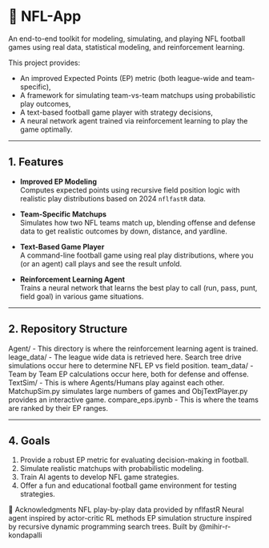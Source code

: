 # 🏈 NFL-App

An end-to-end toolkit for modeling, simulating, and playing NFL football games using real data, statistical modeling, and reinforcement learning.

This project provides:
- An improved Expected Points (EP) metric (both league-wide and team-specific),
- A framework for simulating team-vs-team matchups using probabilistic play outcomes,
- A text-based football game player with strategy decisions,
- A neural network agent trained via reinforcement learning to play the game optimally.

---

## 1. Features

- **Improved EP Modeling**  
  Computes expected points using recursive field position logic with realistic play distributions based on 2024 `nflfastR` data.

- **Team-Specific Matchups**  
  Simulates how two NFL teams match up, blending offense and defense data to get realistic outcomes by down, distance, and yardline.

- **Text-Based Game Player**  
  A command-line football game using real play distributions, where you (or an agent) call plays and see the result unfold.

- **Reinforcement Learning Agent**  
  Trains a neural network that learns the best play to call (run, pass, punt, field goal) in various game situations.

---

## 2. Repository Structure

Agent/ - This directory is where the reinforcement learning agent is trained.
leage_data/ - The league wide data is retrieved here. Search tree drive simulations occur here to determine NFL EP vs field position.
team_data/ - Team by Team EP calculations occur here, both for defense and offense.
TextSim/ - This is where Agents/Humans play against each other. MatchupSim.py simulates large numbers of games and ObjTextPlayer.py provides an interactive game.
compare_eps.ipynb - This is where the teams are ranked by their EP ranges.

---

## 4. Goals
1. Provide a robust EP metric for evaluating decision-making in football.
2. Simulate realistic matchups with probabilistic modeling.
3. Train AI agents to develop NFL game strategies.
4. Offer a fun and educational football game environment for testing strategies.

🙏 Acknowledgments
NFL play-by-play data provided by nflfastR
Neural agent inspired by actor-critic RL methods
EP simulation structure inspired by recursive dynamic programming search trees.
Built by @mihir-r-kondapalli

